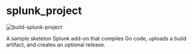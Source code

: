 # splunk_project

![build-splunk-project](https://github.com/triddell/splunk_project/actions/workflows/workflow.yml/badge.svg)

A sample skeleton Splunk add-on that compiles Go code, uploads a build artifact, and creates an optional release.